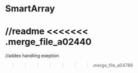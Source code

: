 # SmartArray
//readme
<<<<<<< .merge_file_a02440
=======
//addex handling exeption 
>>>>>>> .merge_file_a04788
